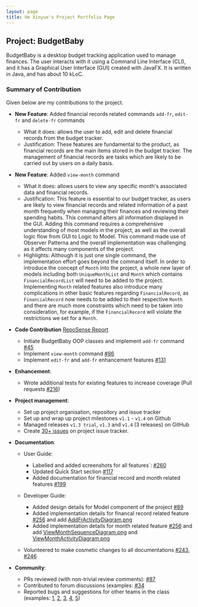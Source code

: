 ```yaml
---
layout: page
title: He Xinyue's Project Portfolio Page
---
```


## Project: BudgetBaby

BudgetBaby is a desktop budget tracking application used to manage finances. The user interacts with it using a Command Line Interface (CLI), and it has a Graphical User Interface (GUI) created with JavaFX. It is written in Java, and has about 10 kLoC.

### Summary of Contribution

Given below are my contributions to the project.

- **New Feature**: Added financial records related commands `add-fr`, `edit-fr` and `delete-fr` commands

  - What it does: allows the user to add, edit and delete financial records from the budget tracker.
  - Justification: These features are fundamental to the product, as financial records are the main items stored in the budget tracker. The management of financial records are tasks which are likely to be carried out by users on a daily basis.

- **New Feature**: Added `view-month` command

  - What it does: allows users to view any specific month's associated data and financial records.
  - Justification: This feature is essential to our budget tracker, as users are likely to view financial records and related information of a past month frequently when managing their finances and reviewing their spending habits. This command alters all information displayed in the GUI. Adding this command requires a comprehensive understanding of most models in the project, as well as the overall logic flow from GUI to Logic to Model. This command made use of Observer Patterna and the overall implementation was challenging as it affects many components of the project.
  - Highlights: Although it is just one single command, the implementation effort goes beyond the command itself. In order to introduce the concept of `Month` into the project, a whole new layer of models including both `UniqueMonthList` and `Month` which contains `FinancialRecordList` will need to be added to the project. Implementing `Month` related features also introduce many complications in other basic features regarding `FinancialRecord`, as `FinancialRecord` now needs to be added to their respective `Month` and there are much more constraints which need to be taken into consideration, for example, if the `FinancialRecord` will violate the restrictions we set for a `Month`.

- **Code Contribution** [RepoSense Report](https://nus-cs2103-ay2021s2.github.io/tp-dashboard/?search=eksinyue&sort=groupTitle&sortWithin=title&timeframe=commit&mergegroup=&groupSelect=groupByRepos&breakdown=true&checkedFileTypes=docs~functional-code~test-code~other&since=2021-02-19)

  - Initiate BudgetBaby OOP classes and implement `add-fr` command [\#45](https://github.com/AY2021S2-CS2103T-W14-2/tp/pull/45)
  - Implement `view-month` command [\#86](https://github.com/AY2021S2-CS2103T-W14-2/tp/pull/86)
  - Implement `edit-fr` and `add-fr` enhancement features [\#131](https://github.com/AY2021S2-CS2103T-W14-2/tp/pull/131)

- **Enhancement**:

  - Wrote additional tests for existing features to increase coverage (Pull requests [\#216]())

- **Project management**:

  - Set up project organisation, repository and issue tracker
  - Set up and wrap up project milestones `v1.1` - `v1.4` on Github
  - Managed releases `v1.3 trial`, `v1.3` and `v1.4` (3 releases) on GitHub
  - Create [30+ issues](https://github.com/AY2021S2-CS2103T-W14-2/tp/issues?page=1&q=is%3Aissue+author%3Aeksinyue) on project issue tracker.

- **Documentation**:

  - User Guide:

    - Labelled and added screenshots for all features`: [\#260](https://github.com/AY2021S2-CS2103T-W14-2/tp/pull/260)
    - Updated Quick Start section [\#117](https://github.com/AY2021S2-CS2103T-W14-2/tp/pull/117)
    - Added documentation for financial record and month related features [\#199](https://github.com/AY2021S2-CS2103T-W14-2/tp/pull/199/files)

  - Developer Guide:

    - Added design details for Model component of the project [\#89](https://github.com/AY2021S2-CS2103T-W14-2/tp/pull/89)
    - Added implementation details for financal record related feature [\#256](https://github.com/AY2021S2-CS2103T-W14-2/tp/pull/256) and add [AddFrActivityDiagram.png](https://github.com/AY2021S2-CS2103T-W14-2/tp/blob/master/docs/images/AddFrActivityDiagram.png)
    - Added implementation details for month related feature [\#256](https://github.com/AY2021S2-CS2103T-W14-2/tp/pull/256) and add [ViewMonthSequenceDiagram.png](https://github.com/AY2021S2-CS2103T-W14-2/tp/blob/master/docs/images/ViewMonthSequenceDiagram.png) and [ViewMonthActivityDiagram.png](https://github.com/AY2021S2-CS2103T-W14-2/tp/blob/master/docs/images/ViewMonthActivityDiagram.png)

  - Volunteered to make cosmetic changes to all documentations [\#243](https://github.com/AY2021S2-CS2103T-W14-2/tp/pull/246/files), [\#246](https://github.com/AY2021S2-CS2103T-W14-2/tp/pull/246/files)

- **Community**:

  - PRs reviewed (with non-trivial review comments): [\#87](https://github.com/AY2021S2-CS2103T-W14-2/tp/pull/87)
  - Contributed to forum discussions (examples: [\#34](https://github.com/nus-cs2103-AY2021S2/forum/issues/34)
  - Reported bugs and suggestions for other teams in the class (examples: [1](https://github.com/AY2021S2-CS2103-T14-4/tp/issues/258), [2](https://github.com/AY2021S2-CS2103-T14-4/tp/issues/259), [3](https://github.com/AY2021S2-CS2103-T14-4/tp/issues/252), [4](https://github.com/AY2021S2-CS2103-T14-4/tp/issues/254), [5](https://github.com/AY2021S2-CS2103-T14-4/tp/issues/251))
